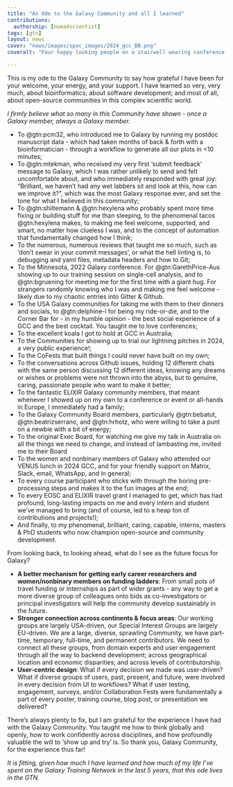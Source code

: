 ```yaml
---
title: "An Ode to the Galaxy Community and all I learned"
contributions:
  authorship: [nomadscientist]
tags: [gtn]
layout: news
cover: "news/images/spoc_images/2024_gcc_BB.png"
coveralt: "Four happy looking people on a stairwell wearing conference lanyards. They look nerdy and delighted, and it's not dissimilar to a family photo of awkward people who genuinely like each other. The individuals are Julia, Wendi, Marisa, and Morgan."

---
```


This is my ode to the Galaxy Community to say how grateful I have been for your welcome, your energy, and your support. I have learned so very, very much, about bioinformatics; about software development; and most of all, about open-source communities in this complex scientific world.

*I firmly believe what so many in this Community have shown - once a Galaxy member, always a Galaxy member.*

- To @gtn:pcm32, who introduced me to Galaxy by running my postdoc manuscript data - which had taken months of back & forth with a bioinformatician - through a workflow to generate all our plots in <10 minutes;
- To @gtn:mtekman, who received my very first ‘submit feedback’ message to Galaxy, which I was rather unlikely to send and felt uncomfortable about, and who immediately responded with great joy: “Brilliant, we haven’t had any wet labbers sit and look at this, how can we improve it?”, which was the most Galaxy response ever, and set the tone for what I believed in this community;
- To @gtn:shiltemann & @gtn:hexylena who probably spent more time fixing or building stuff for me than sleeping, to the phenomenal tacos @gtn:hexylena makes, to making me feel welcome, supported, and smart, no matter how clueless I was, and to the concept of automation that fundamentally changed how I think;
- To the numerous, numerous reviews that taught me so much, such as ‘don’t swear in your commit messages’, or what the hell linting is, to debugging and yaml files, metadata headers and how to Git;
- To the Minnesota, 2022 Galaxy conference. For @gtn:GarethPrice-Aus showing up to our training session on single-cell analysis, and to @gtn:bgruening for meeting me for the first time with a giant hug. For strangers randomly knowing who I was and making me feel welcome - likely due to my chaotic entries into Gitter & Github.
- To the USA Galaxy communities for taking me with them to their dinners and socials, to @gtn:delphine-l for being my ride-or-die, and to the Corner Bar for - in my humble opinion - the best social experience of a GCC and the best cocktail. You taught me to love conferences;
- To the excellent koala I got to hold at GCC in Australia;
- To the Communities for showing up to trial our lightning pitches in 2024, a very public experience!;
- To the CoFests that built things I could never have built on my own;
- To the conversations across Github issues, holding 12 different chats with the same person discussing 12 different ideas, knowing any dreams or wishes or problems were not thrown into the abyss, but to genuine, caring, passionate people who want to make it better;
- To the fantastic ELIXIR Galaxy community members, that meant whenever I showed up on my own to a conference or event or all-hands in Europe, I immediately had a family;
- To the Galaxy Community Board members, particularly @gtn:bebatut, @gtn:beatrizserrano, and @gtn:hrhotz, who were willing to take a punt on a newbie with a bit of energy;
- To the original Exec Board, for watching me give my talk in Australia on all the things we need to change, and instead of lambasting me, invited me to their Board
- To the women and nonbinary members of Galaxy who attended our VENUS lunch in 2024 GCC, and for your friendly support on Matrix, Slack, email, WhatsApp, and in general;
- To every course participant who sticks with through the boring pre-processing steps and makes it to the fun images at the end;
- To every EOSC and ELIXIR travel grant I managed to get, which has had profound, long-lasting impacts on me and every intern and student we’ve managed to bring (and of course, led to a heap ton of contributions and projects!);
- And finally, to my phenomenal, brilliant, caring, capable, interns, masters & PhD students who now champion open-source and community development.

From looking back, to looking ahead, what do I see as the future focus for Galaxy?
 - **A better mechanism for getting early career researchers and women/nonbinary members on funding ladders**: From small pots of travel funding or internships as part of wider grants - any way to get a more diverse group of colleagues onto bids as co-investigators or principal investigators will help the community develop sustainably in the future.
 - **Stronger connection across continents & focus areas**: Our working groups are largely USA-driven, our Special Interest Groups are largely EU-driven. We are a large, diverse, sprawling Community, we have part-time, temporary, full-time, and permanent contributors. We need to connect all these groups, from domain experts and user engagement through all the way to backend development; across geographical location and economic disparities; and across levels of contributorship.
 - **User-centric design**: What if every decision we made was user-driven? What if diverse groups of users, past, present, and future, were involved in every decision from UI to workflows? What if user testing, engagement, surveys, and/or Collaboration Fests were fundamentally a part of every poster, training course, blog post, or presentation we delivered?

There’s always plenty to fix, but I am grateful for the experience I have had with the Galaxy Community. You taught me how to think globally and openly, how to work confidently across disciplines, and how profoundly valuable the will to ‘show up and try’ is. So thank you, Galaxy Community, for the experience thus far!

*It is fitting, given how much I have learned and how much of my life I’ve spent on the Galaxy Training Network in the last 5 years, that this ode lives in the GTN.*
